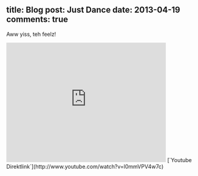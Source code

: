 title: Blog
post: Just Dance
date: 2013-04-19
comments: true
---

Aww yiss, teh feelz!

<iframe width="420" height="315" src="http://www.youtube-nocookie.com/embed/l0mmVPV4w7c" frameborder="0" allowfullscreen></iframe>
[`Youtube Direktlink`](http://www.youtube.com/watch?v=l0mmVPV4w7c)
